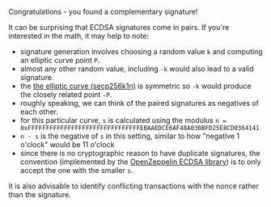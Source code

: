 Congratulations - you found a complementary signature!

It can be surprising that ECDSA signatures come in pairs. If you're interested in the math, it may help to note:
 - signature generation involves choosing a random value `k` and computing an elliptic curve point `P`.
 - almost any other random value, including `-k` would also lead to a valid signature.
 - the [the elliptic curve (secp256k1n)](https://en.bitcoin.it/wiki/Secp256k1) is symmetric so `-k` would produce the closely related point `-P`.
 - roughly speaking, we can think of the paired signatures as negatives of each other.
 - for this particular curve, `s` is calculated using the modulus `n = 0xFFFFFFFFFFFFFFFFFFFFFFFFFFFFFFFEBAAEDCE6AF48A03BBFD25E8CD0364141`
 - `n - s` is the negative of `s` in this setting, similar to how "negative 1 o'clock" would be 11 o'clock
 - since there is no cryptographic reason to have duplicate signatures, the convention (implemented by the [OpenZeppelin ECDSA library](https://github.com/OpenZeppelin/openzeppelin-contracts/blob/master/contracts/utils/cryptography/ECDSA.sol)) is to only accept the one with the smaller `s`.

It is also advisable to identify conflicting transactions with the nonce rather than the signature.